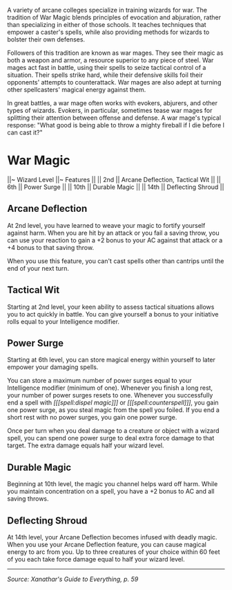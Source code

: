 A variety of arcane colleges specialize in training wizards for war. The tradition of War Magic blends principles of evocation and abjuration, rather than specializing in either of those schools. It teaches techniques that empower a caster's spells, while also providing methods for wizards to bolster their own defenses.

Followers of this tradition are known as war mages. They see their magic as both a weapon and armor, a resource superior to any piece of steel. War mages act fast in battle, using their spells to seize tactical control of a situation. Their spells strike hard, while their defensive skills foil their opponents' attempts to counterattack. War mages are also adept at turning other spellcasters' magical energy against them.

In great battles, a war mage often works with evokers, abjurers, and other types of wizards. Evokers, in particular, sometimes tease war mages for splitting their attention between offense and defense. A war mage's typical response: "What good is being able to throw a mighty fireball if I die before I can cast it?"

# War Magic

||~ Wizard Level ||~ Features ||
|| 2nd || Arcane Deflection, Tactical Wit ||
|| 6th || Power Surge ||
|| 10th || Durable Magic ||
|| 14th || Deflecting Shroud ||

## Arcane Deflection

At 2nd level, you have learned to weave your magic to fortify yourself against harm. When you are hit by an attack or you fail a saving throw, you can use your reaction to gain a +2 bonus to your AC against that attack or a +4 bonus to that saving throw.

When you use this feature, you can't cast spells other than cantrips until the end of your next turn.

## Tactical Wit

Starting at 2nd level, your keen ability to assess tactical situations allows you to act quickly in battle. You can give yourself a bonus to your initiative rolls equal to your Intelligence modifier.

## Power Surge

Starting at 6th level, you can store magical energy within yourself to later empower your damaging spells.

You can store a maximum number of power surges equal to your Intelligence modifier (minimum of one). Whenever you finish a long rest, your number of power surges resets to one. Whenever you successfully end a spell with _[[[spell:dispel magic]]]_ or _[[[spell:counterspell]]]_, you gain one power surge, as you steal magic from the spell you foiled. If you end a short rest with no power surges, you gain one power surge.

Once per turn when you deal damage to a creature or object with a wizard spell, you can spend one power surge to deal extra force damage to that target. The extra damage equals half your wizard level.

## Durable Magic

Beginning at 10th level, the magic you channel helps ward off harm. While you maintain concentration on a spell, you have a +2 bonus to AC and all saving throws.

## Deflecting Shroud

At 14th level, your Arcane Deflection becomes infused with deadly magic. When you use your Arcane Deflection feature, you can cause magical energy to arc from you. Up to three creatures of your choice within 60 feet of you each take force damage equal to half your wizard level.

----

*Source: Xanathar's Guide to Everything, p. 59*